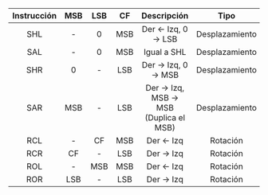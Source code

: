 | Instrucción | MSB | LSB | CF  |               Descripción               |      Tipo      |
| :---------: | :-: | :-: | :-: | :-------------------------------------: | :------------: |
|     SHL     |  -  |  0  | MSB |          Der <- Izq, 0 -> LSB           | Desplazamiento |
|     SAL     |  -  |  0  | MSB |               Igual a SHL               | Desplazamiento |
|     SHR     |  0  |  -  | LSB |          Der -> Izq, 0 -> MSB           | Desplazamiento |
|     SAR     | MSB |  -  | LSB | Der -> Izq, MSB -> MSB (Duplica el MSB) | Desplazamiento |
|     RCL     |  -  | CF  | MSB |               Der <- Izq                |    Rotación    |
|     RCR     | CF  |  -  | LSB |               Der -> Izq                |    Rotación    |
|     ROL     |  -  | MSB | MSB |               Der <- Izq                |    Rotación    |
|     ROR     | LSB |  -  | LSB |               Der -> Izq                |    Rotación    |
